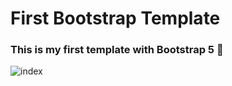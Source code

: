 # First Bootstrap Template

### This is my first template with Bootstrap 5 🤭

![index](https://user-images.githubusercontent.com/88275860/204110689-6938b7f6-0237-4d39-b34b-afa6d5ba5ed8.jpg)
